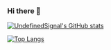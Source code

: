### Hi there 👋

[![UndefinedSignal's GitHub stats](https://github-readme-stats.vercel.app/api?username=UndefinedSignal&theme=blue-green&show_icons=true)](https://github.com/anuraghazra/github-readme-stats)

[![Top Langs](https://github-readme-stats.vercel.app/api/top-langs/?username=UndefinedSignal&layout=compact)](https://github.com/anuraghazra/github-readme-stats)

<!--
**UndefinedSignal/UndefinedSignal** is a ✨ _special_ ✨ repository because its `README.md` (this file) appears on your GitHub profile.

Here are some ideas to get you started:

- 🔭 I’m currently working on ...
- 🌱 I’m currently learning ...
- 👯 I’m looking to collaborate on ...
- 🤔 I’m looking for help with ...
- 💬 Ask me about ...
- 📫 How to reach me: ...
- 😄 Pronouns: ...
- ⚡ Fun fact: ...
-->
